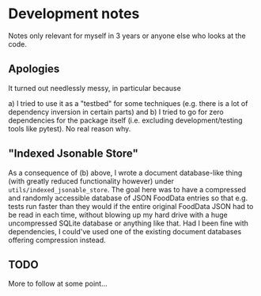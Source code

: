# Development notes

Notes only relevant for myself in 3 years or anyone else who looks at the code.

## Apologies

It turned out needlessly messy, in particular because

a) I tried to use it as a "testbed" for some techniques (e.g. there is a lot of
   dependency inversion in certain parts) and
b) I tried to go for zero dependencies for the package itself (i.e. excluding
   development/testing tools like pytest). No real reason why.

## "Indexed Jsonable Store"

As a consequence of (b) above, I wrote a  document database-like thing (with
greatly reduced functionality however) under `utils/indexed_jsonable_store`.
The goal here was to have a compressed and randomly accessible database of JSON
FoodData entries so that e.g. tests run faster than they would if the entire
original FoodData JSON had to be read in each time, without blowing up my hard
drive with a huge uncompressed SQLite database or anything like that. Had I
been fine with dependencies, I could've used one of the existing document
databases offering compression instead.

## TODO

More to follow at some point...
